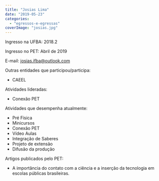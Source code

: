 ```yaml
---
title: "Josias Lima"
date: "2019-05-23"
categories: 
  - "egressos-e-egressas"
coverImage: "josias.jpg"
---
```


Ingresso na UFBA: 2018.2

Ingresso no PET: Abril de 2019

E-mail: [josias.ifba@outlook.com](mailto:josias.ifba@outlook.com)

Outras entidades que participou/participa:

- CAEEL

Atividades lideradas:

- Conexão PET

Atividades que desempenha atualmente:

- Pré Física
- Minicursos
- Conexão PET
- Vídeo Aulas
- Integração de Saberes
- Projeto de extensão
- Difusão da produção

Artigos publicados pelo PET:

- A importância do contato com a ciência e a inserção da tecnologia em escolas públicas brasileiras.
